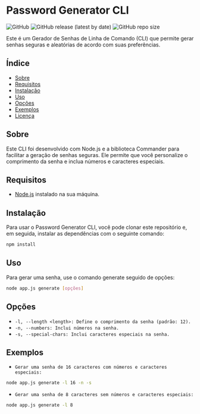 # Password Generator CLI

![GitHub](https://img.shields.io/github/license/SilvestreRenato/CLI-Password-Generator)
![GitHub release (latest by date)](https://img.shields.io/github/v/release/SilvestreRenato/CLI-Password-Generator)
![GitHub repo size](https://img.shields.io/github/repo-size/SilvestreRenato/CLI-Password-Generator)

Este é um Gerador de Senhas de Linha de Comando (CLI) que permite gerar senhas seguras e aleatórias de acordo com suas preferências.

## Índice

- [Sobre](#sobre)
- [Requisitos](#requisitos)
- [Instalação](#instalação)
- [Uso](#uso)
- [Opções](#opções)
- [Exemplos](#exemplos)
- [Licença](#licença)

## Sobre

Este CLI foi desenvolvido com Node.js e a biblioteca Commander para facilitar a geração de senhas seguras. Ele permite que você personalize o comprimento da senha e inclua números e caracteres especiais.

## Requisitos

- [Node.js](https://nodejs.org/) instalado na sua máquina.

## Instalação

Para usar o Password Generator CLI, você pode clonar este repositório e, em seguida, instalar as dependências com o seguinte comando:

```bash
npm install
```

## Uso

Para gerar uma senha, use o comando generate seguido de opções:

```bash
node app.js generate [opções]
```

## Opções

- `-l, --length <length>: Define o comprimento da senha (padrão: 12).`
- `-n, --numbers: Inclui números na senha.`
- `-s, --special-chars: Inclui caracteres especiais na senha.`

## Exemplos

- `Gerar uma senha de 16 caracteres com números e caracteres especiais:`
```bash
node app.js generate -l 16 -n -s
```

- `Gerar uma senha de 8 caracteres sem números e caracteres especiais:`
```bash
node app.js generate -l 8
```